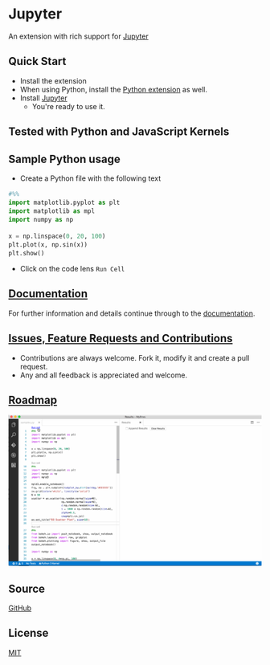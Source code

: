 # Jupyter

An extension with rich support for [Jupyter](http://jupyter.org/)  

## Quick Start
* Install the extension
* When using Python, install the [Python extension](https://marketplace.visualstudio.com/items?itemName=donjayamanne.python) as well. 
* Install [Jupyter](http://jupyter.org/install.html)  
  + You're ready to use it.

## Tested with Python and JavaScript Kernels

## Sample Python usage  
* Create a Python file with the following text  
```python
#%%
import matplotlib.pyplot as plt
import matplotlib as mpl
import numpy as np

x = np.linspace(0, 20, 100)
plt.plot(x, np.sin(x))
plt.show() 
```
* Click on the code lens ```Run Cell```

## [Documentation](https://github.com/DonJayamanne/vscodejupyter/wiki)
For further information and details continue through to the [documentation](https://github.com/DonJayamanne/vscodejupyter/wiki).

## [Issues, Feature Requests and Contributions](https://github.com/DonJayamanne/vscodejupyter/issues)
* Contributions are always welcome. Fork it, modify it and create a pull request.  
* Any and all feedback is appreciated and welcome.  


## [Roadmap](https://github.com/DonJayamanne/vscodeJupyter/wiki/Roadmap)

![Scientific Tools](https://raw.githubusercontent.com/DonJayamanne/pythonVSCodeDocs/master/images/jupyter/examples.gif)


## Source
[GitHub](https://github.com/DonJayamanne/vscodejupyter)

                
## License
[MIT](https://raw.githubusercontent.com/DonJayamanne/vscodejupyter/master/LICENSE)

